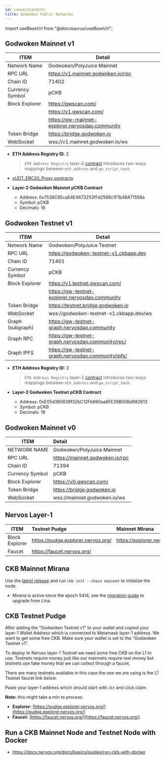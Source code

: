 ```yaml
---
id: connectionInfo
title: Godwoken Public Networks
---
```


import useBaseUrl from "@docusaurus/useBaseUrl";


## Godwoken Mainnet v1

| ITEM            	| Detail                                             	|
|-----------------	|----------------------------------------------------	|
| Network Name    	| Godwoken/PolyJuice Mainnet                         	|
| RPC URL         	| https://v1.mainnet.godwoken.io/rpc                 	|
| Chain ID        	| 71402                                              	|
| Currency Symbol 	| pCKB                                                |
| Block Explorer  	| https://gwscan.com/                                	|
|                 	| https://v1.gwscan.com/                             	|
|                 	| https://gw-mainnet-explorer.nervosdao.community    	|
| Token Bridge    	| https://bridge.godwoken.io                         	|
| WebSocket       	| wss://v1.mainnet.godwoken.io/ws                    	|

- **ETH Address Registry ID**: 2

  > `ETH Address Registry` layer-2 [contract](https://github.com/godwokenrises/godwoken-scripts/blob/master/c/contracts/eth_addr_reg.c) introduces two-ways mappings between `eth_address` and `gw_script_hash`.

- [sUDT_ERC20_Proxy contracts](https://github.com/godwokenrises/godwoken-info/blob/main/mainnet_v1/bridged-token-list.json)

- **Layer-2 Godwoken Mainnet pCKB Contract**

  - Address: 0x7538C85caE4E4673253fFd2568c1F1b48A71558a
  - Symbol: pCKB
  - Decimals: 18

## Godwoken Testnet v1

| ITEM            	| Detail                                             	|
|-----------------	|----------------------------------------------------	|
| Network Name     	| Godwoken/PolyJuice Testnet                         	|
| RPC URL         	| https://godwoken-testnet-v1.ckbapp.dev             	|
| Chain ID        	| 71401                                              	|
| Currency Symbol 	| pCKB                                                |
| Block Explorer  	| https://v1.testnet.gwscan.com/                     	|
|                 	| https://gw-testnet-explorer.nervosdao.community    	|
| Token Bridge    	| https://testnet.bridge.godwoken.io                 	|
| WebSocket       	| wss://godwoken-testnet-v1.ckbapp.dev/ws            	|
| Graph (subgraph)  | https://gw-testnet-graph.nervosdao.community  	    |
| Graph RPC       	| https://gw-testnet-graph.nervosdao.community/rpc/  	|
| Graph IPFS      	| https://gw-testnet-graph.nervosdao.community/ipfs/ 	|

- **ETH Address Registry ID:** 2

  > `ETH Address Registry` layer-2 [contract](https://github.com/godwokenrises/godwoken-scripts/blob/master/c/contracts/eth_addr_reg.c) introduces two-ways mappings between `eth_address` and `gw_script_hash`.

- **Layer-2 Godwoken Testnet pCKB Contract**

  - Address: 0xE05d380839f32bC12Fb690aa6FE26B00Bd982613
  - Symbol: pCKB
  - Decimals: 18

## Godwoken Mainnet v0

|ITEM             |                  Detail                     |
| --------------- | :------------------------------------------ |
| NETWORK NAME    | Godwoken/PolyJuice Mainnet                  |
| RPC URL         | https://mainnet.godwoken.io/rpc             |
| Chain ID        | 71394                                       |
| Currency Symbol | pCKB                                         |
| Block Explorer  | https://v0.gwscan.com/                      |
| Token Bridge    | https://bridge.godwoken.io                  |
| WebSocket       | wss://mainnet.godwoken.io/ws                |


## Nervos Layer-1

| ITEM           | Testnet Pudge                      | Mainnet Mirana              |
| -------------- | :--------------------------------- | :-------------------------- |
| Block Explorer | https://pudge.explorer.nervos.org/ | https://explorer.nervos.org |
| Faucet         | https://faucet.nervos.org/         |                             |

## CKB Mainnet Mirana

Use the [latest release](https://github.com/nervosnetwork/ckb/releases/latest) and run `ckb init --chain mainnet` to initialize the node.

- Mirana is active since the epoch 5414, see the [migration guide](https://github.com/jordanmack/nervos-ckb2021-hard-fork-migration-guide) to upgrade from Lina.

## **CKB Testnet Pudge**

After adding the “Godwoken Testnet v1” to your wallet and copied your layer-1 Wallet Address which is connected to Metamask layer-1 address. We want to get some free CKB. Make sure your wallet is set to the “Godwoken Testnet v1”.

To deploy to Nervos layer-1 Testnet we need some free CKB on the L1 to use. Testnets require money just like our mainnets require real money but testnets use fake money that we can collect through a faucet.

There are many testnets available in this case the one we are using is the L1 Testnet faucet link below.

Paste your layer-1 address which should start with `ckt` and click claim.

**Note:** this might take a min to process.

- **Explorer:** [https://pudge.explorer.nervos.org/](https://pudge.explorer.nervos.org/)
- **Faucet:** [https://faucet.nervos.org/](https://faucet.nervos.org/)

## Run a CKB Mainnet Node and Testnet Node with Docker

- https://docs.nervos.org/docs/basics/guides/run-ckb-with-docker
